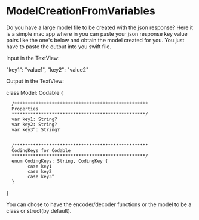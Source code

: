 # ModelCreationFromVariables

Do you have a large model file to be created with the json response? Here it is a simple mac app where in you can paste your json response key value pairs like the one's below and obtain the model created for you. You just have to paste the output into you swift file.

Input in the TextView: 

"key1": "value1",
"key2": "value2"

Output in the TextView:

class Model: Codable {


      /**************************************************
      Properties
      **************************************************/
      var key1: String?
      var key2: String?
      var key3”: String?


      /**************************************************
      CodingKeys for Codable
      **************************************************/
      enum CodingKeys: String, CodingKey {
            case key1
            case key2
            case key3”
      }


}

You can chose to have the encoder/decoder functions or the model to be a class or struct(by default).



